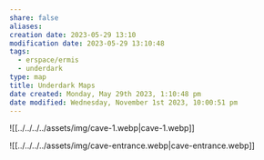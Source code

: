 ```yaml
---
share: false
aliases:
creation date: 2023-05-29 13:10
modification date: 2023-05-29 13:10:48
tags:
  - erspace/ermis
  - underdark
type: map 
title: Underdark Maps
date created: Monday, May 29th 2023, 1:10:48 pm
date modified: Wednesday, November 1st 2023, 10:00:51 pm
---
```


![[../../../../assets/img/cave-1.webp|cave-1.webp]]

![[../../../../assets/img/cave-entrance.webp|cave-entrance.webp]]
